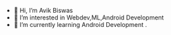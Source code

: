 - 👋 Hi, I’m Avik Biswas
- 👀 I’m interested in Webdev,ML,Android Development
- 🌱 I’m currently learning Android Development
.

<!---
avikbiswas123/avikbiswas123 is a ✨ special ✨ repository because its `README.md` (this file) appears on your GitHub profile.
You can click the Preview link to take a look at your changes.
--->
